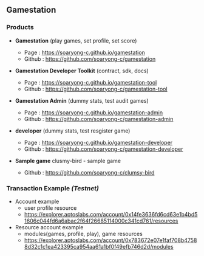 ## Gamestation

### Products
* **Gamestation** (play games, set profile, set score)
  * Page : https://soaryong-c.github.io/gamestation
  * Github : https://github.com/soaryong-c/gamestation
  
* **Gamestation Developer Toolkit** (contract, sdk, docs)
  * Page : https://soaryong-c.github.io/gamestation-tool
  * Github : https://github.com/soaryong-c/gamestation-tool

* **Gamestation Admin** (dummy stats, test audit games)
  * Page : https://soaryong-c.github.io/gamestation-admin
  * Github : https://github.com/soaryong-c/gamestation-admin

* **developer** (dummy stats, test resgister game)
  * Page : https://soaryong-c.github.io/gamestation-developer
  * Github : https://github.com/soaryong-c/gamestation-developer
* **Sample game** clusmy-bird - sample game
  * Github : https://github.com/soaryong-c/clumsy-bird

### Transaction Example *(Testnet)*
* Account example
  * user profile resource
  * https://explorer.aptoslabs.com/account/0x14fe3636fd6cd63e1b4bd51606c044fd6a6abac2f64f26685114000c341cd761/resources
* Resource account example
  * modules(games, profile, play), game resources
  * https://explorer.aptoslabs.com/account/0x783672e07e1faf708b47588d32c1c1ea423395ca954aa61a1bf0f49efb746d2d/modules

